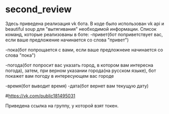 # second_review
Здесь приведена реализация vk бота. 
В коде было использован vk api и beautiful soup для "вытягивания" необходимой информации.
Список команд, которые реализованы в боте:
-привет(бот поприветствует вас, если ваше предложение начинается со слова "привет")

-пока(бот попрощается с вами, если ваше предложнеие начинается со слова "пока")

-погода(бот попросит вас указать город, в котором вам интересна погода), затем, при верном указании города(на русском языке), 
бот покажет вам погоду в интересующем вас городе

-время(бот выводит время)
-дата(бот вернет вам текущую дату)

#https://vk.com/public181495031

Приведена ссылка на группу, у которой взят токен. 
